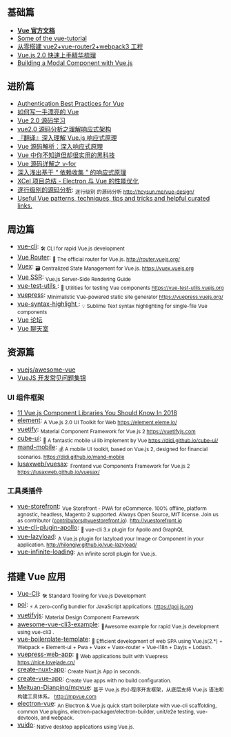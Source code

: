## 基础篇

* [**Vue 官方文档**](https://vuefe.cn/)
* [Some of the vue-tutorial](https://github.com/Wscats/vue-tutorial)
* [从零搭建 vue2+vue-router2+webpack3 工程](http://www.qinshenxue.com/article/20161118151423.html)
* [Vue.js 2.0 快速上手精华梳理](https://juejin.im/post/59aa1248518825392656a86a)
* [Building a Modal Component with Vue.js](https://alligator.io/vuejs/vue-modal-component/)

## 进阶篇

* [Authentication Best Practices for Vue](https://blog.sqreen.io/authentication-best-practices-vue/)
* [如何写一手漂亮的 Vue](http://jeffjade.com/2017/03/11/120-how-to-write-vue-better/?me)
* [Vue 2.0 源码学习](https://segmentfault.com/a/1190000007484936)
* [vue2.0 源码分析之理解响应式架构](https://segmentfault.com/a/1190000007334535)
* [『翻译』深入理解 Vue.js 响应式原理](https://juejin.im/post/59a7b01f6fb9a0249975d39f)
* [Vue 源码解析：深入响应式原理](https://juejin.im/entry/5834992667f356006c395b31)
* [Vue 中你不知道但却很实用的黑科技](https://juejin.im/post/5843dcad128fe100577876e1)
* [Vue 源码详解之 v-for](https://chuckliu.me/#!/posts/58c650a0b5187d2fb51c04fa)
* [深入浅出基于 “ 依赖收集 ” 的响应式原理](https://segmentfault.com/a/1190000011153487)
* [XCel 项目总结 - Electron 与 Vue 的性能优化](https://aotu.io/notes/2016/11/15/xcel/index.html)
* [逐行级别的源码分析](https://github.com/HcySunYang/vue-design): <sub>逐行级别
  的源码分析 http://hcysun.me/vue-design/</sub>
* [Useful Vue patterns, techniques, tips and tricks and helpful curated links. ](https://github.com/learn-vuejs/vue-patterns)

## 周边篇

* [vue-cli](https://github.com/vuejs/vue-cli): <sub>🛠️ CLI for rapid Vue.js
  development</sub>
* [Vue Router](https://router.vuejs.org/): <sub>🚦 The official router for
  Vue.js. http://router.vuejs.org/</sub>
* [Vuex](https://vuex.vuejs.org/): <sub>🗃️ Centralized State Management for
  Vue.js. https://vuex.vuejs.org</sub>
* [Vue SSR](https://ssr.vuejs.org/): <sub>Vue.js Server-Side Rendering
  Guide</sub>
* [vue-test-utils ](https://github.com/vuejs/vue-test-utils): <sub>🔬 Utilities
  for testing Vue components https://vue-test-utils.vuejs.org</sub>
* [vuepress](https://github.com/vuejs/vuepress): <sub>Minimalistic Vue-powered
  static site generator https://vuepress.vuejs.org/</sub>
* [vue-syntax-highlight ](https://github.com/vuejs/vue-syntax-highlight):
  <sub>💡 Sublime Text syntax highlighting for single-file Vue components</sub>
* [Vue 论坛](http://forum.vuejs.org)
* [Vue 聊天室](https://gitter.im/vuejs/vue)

## 资源篇

* [vuejs/awesome-vue](https://github.com/vuejs/awesome-vue)
* [VueJS 开发常见问题集锦](https://blog.beard.ink/JavaScript/VueJS-开发常见问题集锦/)

### UI 组件框架

* [11 Vue.js Component Libraries You Should Know In 2018](https://blog.bitsrc.io/11-vue-js-component-libraries-you-should-know-in-2018-3d35ad0ae37f)
* [element](https://github.com/ElemeFE/element): <sub>A Vue.js 2.0 UI Toolkit
  for Web https://element.eleme.io/ </sub>
* [vuetify](https://github.com/vuetifyjs/vuetify): <sub>Material Component
  Framework for Vue.js 2 https://vuetifyjs.com</sub>
* [cube-ui](https://github.com/didi/cube-ui): <sub>🔶 A fantastic mobile ui lib
  implement by Vue https://didi.github.io/cube-ui/</sub>
* [mand-mobile](https://github.com/didi/mand-mobile): <sub>💰 A mobile UI
  toolkit, based on Vue.js 2, designed for financial scenarios.
  https://didi.github.io/mand-mobile</sub>
* [lusaxweb/vuesax](https://github.com/lusaxweb/vuesax): <sub>Frontend vue
  Components Framework for Vue.js 2 https://lusaxweb.github.io/vuesax/</sub>

### 工具类插件

* [vue-storefront](https://github.com/DivanteLtd/vue-storefront): <sub>Vue
  Storefront - PWA for eCommerce. 100% offline, platform agnostic, headless,
  Magento 2 supported. Always Open Source, MIT license. Join us as contributor
  (contributors@vuestorefront.io). http://vuestorefront.io</sub>
* [vue-cli-plugin-apollo](https://github.com/Akryum/vue-cli-plugin-apollo):
  <sub>🚀 vue-cli 3.x plugin for Apollo and GraphQL</sub>
* [vue-lazyload](https://github.com/hilongjw/vue-lazyload): <sub>A Vue.js plugin
  for lazyload your Image or Component in your application.
  http://hilongjw.github.io/vue-lazyload/</sub>
* [vue-infinite-loading](https://github.com/PeachScript/vue-infinite-loading):
  <sub>An infinite scroll plugin for Vue.js. </sub>

## 搭建 Vue 应用

* [Vue-Cli](https://github.com/vuejs/vue-cli): <sub>🛠️ Standard Tooling for
  Vue.js Development</sub>
* [poi](https://github.com/egoist/poi): <sub>⚡️ A zero-config bundler for
  JavaScript applications. https://poi.js.org</sub>
* [vuetifyjs](https://vuetifyjs.com/): <sub>Material Design Component
  Framework</sub>
* [awesome-vue-cli3-example](https://github.com/nicejade/awesome-vue-cli3-example):
  <sub>🍑Awesome example for rapid Vue.js development using vue-cli3 .</sub>
* [vue-boilerplate-template](https://github.com/nicejade/vue-boilerplate-template):
  <sub>🍎 Efficient development of web SPA using Vue.js(2.\*) + Webpack +
  Element-ui + Pwa + Vuex + Vuex-router + Vue-i18n + Dayjs + Lodash.</sub>
* [vuepress-web-app](https://github.com/nicejade/vuepress-web-app): <sub>📝 Web
  applications built with Vuepress https://nice.lovejade.cn/</sub>
* [create-nuxt-app](https://github.com/nuxt-community/create-nuxt-app):
  <sub>Create Nuxt.js App in seconds.</sub>
* [create-vue-app](https://github.com/vue-land/create-vue-app): <sub>Create Vue
  apps with no build configuration.</sub>
* [Meituan-Dianping/mpvue](https://github.com/Meituan-Dianping/mpvue): <sub>基于
  Vue.js 的小程序开发框架，从底层支持 Vue.js 语法和构建工具体系。
  http://mpvue.com</sub>
* [electron-vue](https://github.com/SimulatedGREG/electron-vue): <sub>An
  Electron & Vue.js quick start boilerplate with vue-cli scaffolding, common Vue
  plugins, electron-packager/electron-builder, unit/e2e testing, vue-devtools,
  and webpack. </sub>
* [vuido](https://github.com/mimecorg/vuido): <sub>Native desktop applications
  using Vue.js.</sub>
